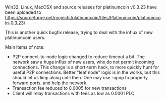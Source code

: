 Win32, Linux, MacOSX and source releases for platinumcoin v0.3.23 have been uploaded to
https://sourceforge.net/projects/platinumcoin/files/Platinumcoin/platinumcoin-0.3.23/

This is another quick bugfix release, trying to deal with the influx of new platinumcoin users.

Main items of note:

* P2P connect-to-node logic changed to reduce timeout a bit.  The network saw a huge influx of new users, who do not permit incoming connections.  This change is a short-term hack, to more quickly hunt for useful P2P connections.  Better "leaf node" logic is in the works, but this should let us limp along until then.  One may use -upnp to properly forward ports, and help the network.
* Transaction fee reduced to 0.0005 for new transactions
* Client will relay transactions with fees as low as 0.0001 PLC
